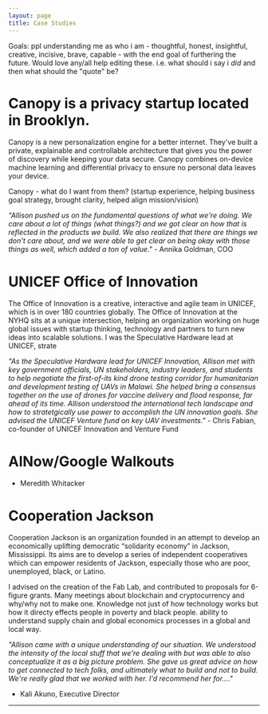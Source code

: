 ```yaml
---
layout: page
title: Case Studies
---
```



Goals: ppl understanding me as who i am - thoughtful, honest, insightful, creative, incisive, brave, capable - with the end goal of furthering the future. Would love any/all help editing these. i.e. what should i say i _did_ and then what should the "quote" be?

# Canopy is a privacy startup located in Brooklyn.

Canopy is a new personalization engine for a better internet. They've built a private, explainable and controllable architecture that gives you the power of discovery while keeping your data secure. Canopy combines on-device machine learning and differential privacy to ensure no personal data leaves your device. 

Canopy - what do I want from them? (startup experience, helping business goal strategy, brought clarity, helped align mission/vision)

*"Allison pushed us on the fundamental questions of what we're doing. We care about a lot of things (what things?) and we got clear on how that is reflected in the products we build. We also realized that there are things we don't care about, and we were able to get clear on being okay with those things as well, which added a ton of value."*
 	- Annika Goldman, COO

# UNICEF Office of Innovation
The Office of Innovation is a creative, interactive and agile team in UNICEF, which is in over 180 countries globally. The Office of Innovation at the NYHQ sits at a unique intersection, helping an organization working on huge global issues with startup thinking, technology and partners to turn new ideas into scalable solutions. 
I was the Speculative Hardware lead at UNICEF, strate

*"As the Speculative Hardware lead for UNICEF Innovation, Allison met with key government officials, UN stakeholders, industry leaders, and students to help negotiate the first-of-its kind drone testing corridor for humanitarian and development testing of UAVs in Malawi. She helped bring a consensus together on the use of drones for vaccine delivery and flood response, far ahead of its time. Allison understood the international tech landscape and how to stratetgically use power to accomplish the UN innovation goals. She advised the UNICEF Venture fund on key UAV investments."*
 	- Chris Fabian, co-founder of UNICEF Innovation and Venture Fund

# AINow/Google Walkouts

- Meredith Whitacker 


# Cooperation Jackson 
Cooperation Jackson is an organization founded in an attempt to develop an economically uplifting democratic “solidarity economy” in Jackson, Mississippi. Its aims are to develop a series of independent cooperatives which can empower residents of Jackson, especially those who are poor, unemployed, black, or Latino.

I advised on the creation of the Fab Lab, and contributed to proposals for 6-figure grants. Many meetings about blockchain and cryptocurrency and why/why not to make one. Knowledge not just of how technology works but how it directy effects people in poverty and black people. ability to understand supply chain and global economics processes in a global and local way.

*"Allison came with a unique understanding of our situation. We understood the intensity of the local stuff that we're dealing with but was able to also conceptualize it as a big picture problem. She gave us great advice on how to get connected to tech folks, and ultimately what to build and not to build. We're really glad that we worked with her. I'd recommend her for...."*	

- Kali Akuno, Executive Director 



	






***